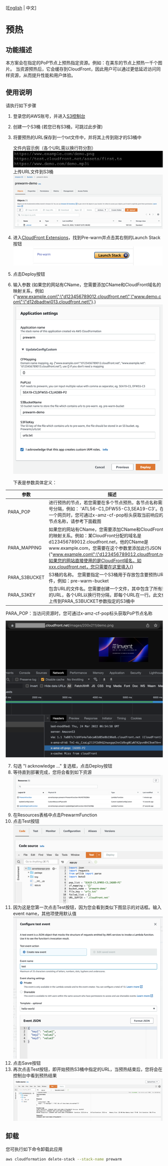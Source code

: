[[English](./README.md) | 中文]

# 预热

## 功能描述

本方案会在指定的PoP节点上预热指定资源。例如：在美东的节点上预热一千个图片。
当资源预热后，它会缓存到CloudFront，因此用户可以通过更低延迟访问同样资源，从而提升性能和用户体验。


## 使用说明

请执行如下步骤

1. 登录您的AWS账号，并进入[S3控制台](https://s3.console.aws.amazon.com/s3/home)
2. 创建一个S3桶 (若您已有S3桶，可跳过此步骤)
3. 将要预热的URL保存到一个txt文件中，并将其上传到刚才的S3桶中

    文件内容示例（各个URL需以换行符分割）
![url](./images/url.png)
    上传URL文件到S3桶
![s3](./images/s3.png)

4. 进入[CloudFront Extensions](https://awslabs.github.io/aws-cloudfront-extensions/zh/deployment/)，找到Pre-warm并点击其右侧的Launch Stack按钮
![deploy](./images/deployment.png)
5. 点击Deploy按钮
6. 输入参数 (如果您的网站有CName，您需要添加CName和CloudFront域名的映射关系，例如 {\"www.example.com\":\"d123456789012.cloudfront.net\",\"www.demo.com\":\"d12dbadtwi013.cloudfront.net\"}.)
![para](./images/para.png)
  
   
   下表是参数具体定义：

  | 参数 | 描述 |
  |  ----  | ----  | 
  | PARA_POP | 进行预热的节点，若您需要在多个节点预热，各节点名称需要用逗号分隔，例如： 'ATL56-C1,DFW55-C3,SEA19-C3'。在访问一个网页时，您可通过x-amz-cf-pop标头获取当前响应的PoP节点名称，请参考下面截图 |
  | PARA_MAPPING | 如果您的网站有CName，您需要添加CName和CloudFront域名的映射关系。例如：某CloudFront分配的域名是 d123456789012.cloudfront.net，他的CName是www.example.com，您需要在这个参数里添加此行JSON {\"www.example.com\":\"d123456789012.cloudfront.net\"}。如果您的网站直接使用的是CloudFront域名，如xxx.cloudfront.net，您只需要在这里填入{} |
  | PARA_S3BUCKET  | S3桶的名称。 您需要指定一个S3桶用于存放包含要预热URL的文件，例如：pre-warm-bucket |
  | PARA_S3KEY | 包含URL的文件名。您需要创建一个文件，其中包含了所有要预热的URL，各个URL以换行符分隔，即每个URL在一行。此文件需要上传到PARA_S3BUCKET参数指定的S3桶中 |

  
   PARA_POP：当访问资源时，您可通过x-amz-cf-pop标头获取PoP节点名称
  
  ![pop](./images/pop.png)

7. 勾选 "I acknowledge ..." 复选框，点击Deploy按钮
8. 等待直到部署完成，您将会看到如下资源
  ![res](./images/res.png)
9. 在Resources表格中点击PrewarmFunction
10. 点击Test按钮
![test_button](./images/test_button.png)
11. 因为这是您第一次点击Test按钮，因为您会看到类似下图显示的对话框。输入event name，其他项使用默认值
![test_para](./images/test_para.png)
12. 点击Save按钮
13. 再次点击Test按钮，即开始预热S3桶中指定的URL，当预热结束后，您将会在控制台中看到预热结果
![result](./images/result.png)



## 卸载

您可执行如下命令卸载此应用

```bash
aws cloudformation delete-stack --stack-name prewarm
```

